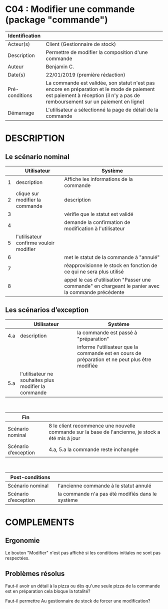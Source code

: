 # C04 : Modifier une commande (package "commande")

|Identification | |
|-|-|
|Acteur(s) | Client (Gestionnaire de stock) |
|Description | Permettre de modifier la composition d'une commande |
|Auteur | Benjamin C. |
|Date(s) | 22/01/2019 (première rédaction) |
|Pré-conditions | La commande est validée, son statut n'est pas encore en préparation et le mode de paiement est paiement à réception (il n'y a pas de remboursement sur un paiement en ligne)|
|Démarrage | L'utilisateur a sélectionné la page de détail de la commande |

# DESCRIPTION

## Le scénario nominal
||Utilisateur|Système|
|-|-|-|
|1| description | Affiche les informations de la commande |
|2| clique sur modifier la commande | description |
|3|  | vérifie que le statut est validé |
|4|  | demande la confirmation de modification à l'utilisateur |
|5| l'utilisateur confirme vouloir modifier | |
|6|  | met le statut de la commande à "annulé" |
|7|  | réapprovisionne le stock en fonction de ce qui ne sera plus utilisé |
|8|  | appel le cas d'utilisation "Passer une commande" en chargeant le panier avec la commande précédente |

## Les scénarios d’exception

||Utilisateur|Système|
|-|-|-|
|4.a| description | la commande est passé à "préparation" |
|   |  | informe l'utilisateur que la commande est en cours de préparation et ne peut plus être modifiée |
|5.a| l'utilisateur ne souhaites plus modifier la commande |  |

<br/>

|Fin||
|-|-|
|Scénario nominal | 8 le client recommence une nouvelle commande sur la base de l'ancienne, je stock a été mis à jour|
|Scénario d’exception | 4.a, 5.a la commande reste inchangée |

<br/>

|Post-conditions||
|-|-
|Scénario nominal | l'ancienne commande à le statut annulé |
|Scénario d’exception | la commande n'a pas été modifiés dans le système |

# COMPLEMENTS

## Ergonomie 

Le bouton "Modifier" n'est pas affiché si les conditions initiales ne sont pas respectées.

## Problèmes résolus 

Faut-il avoir un détail à la pizza ou dès qu'une seule pizza de la commande est en préparation cela bloque la totalité?

Faut-il permettre Au gestionnaire de stock de forcer une modification?